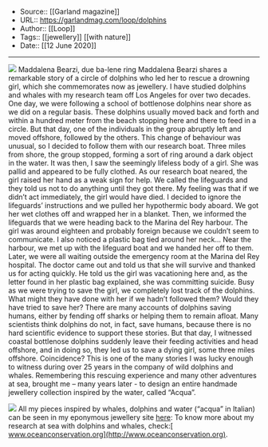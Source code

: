 ﻿
  * Source:: [[Garland magazine]]
  * URL:: https://garlandmag.com/loop/dolphins
  * Author:: [[Loop]]
  * Tags:: [[jewellery]] [[with nature]]
  * Date:: [[12 June 2020]]


* * *
![](https://garlandmag.com/wp-content/uploads/2020/06/due-balene-argento-bronzo-rosso-bronzo-rings-2.jpg)
Maddalena Bearzi, due ba-lene ring
Maddalena Bearzi shares a remarkable story of a circle of dolphins who led her to rescue a drowning girl, which she commemorates now as jewellery.
I have studied dolphins and whales with my research team off Los Angeles for over two decades. One day, we were following a school of bottlenose dolphins near shore as we did on a regular basis. These dolphins usually moved back and forth and within a hundred meter from the beach stopping here and there to feed in a circle. But that day, one of the individuals in the group abruptly left and moved offshore, followed by the others. This change of behaviour was unusual, so I decided to follow them with our research boat.
Three miles from shore, the group stopped, forming a sort of ring around a dark object in the water. It was then, I saw the seemingly lifeless body of a girl. She was pallid and appeared to be fully clothed. As our research boat neared, the girl raised her hand as a weak sign for help.
We called the lifeguards and they told us not to do anything until they got there. My feeling was that if we didn’t act immediately, the girl would have died. I decided to ignore the lifeguards’ instructions and we pulled her hypothermic body aboard. We got her wet clothes off and wrapped her in a blanket. Then, we informed the lifeguards that we were heading back to the Marina del Rey harbour. The girl was around eighteen and probably foreign because we couldn’t seem to communicate. I also noticed a plastic bag tied around her neck…
Near the harbour, we met up with the lifeguard boat and we handed her off to them. Later, we were all waiting outside the emergency room at the Marina del Rey hospital. The doctor came out and told us that she will survive and thanked us for acting quickly. He told us the girl was vacationing here and, as the letter found in her plastic bag explained, she was committing suicide.
Busy as we were trying to save the girl, we completely lost track of the dolphins. What might they have done with her if we hadn’t followed them? Would they have tried to save her? There are many accounts of dolphins saving humans, either by fending off sharks or helping them to remain afloat. Many scientists think dolphins do not, in fact, save humans, because there is no hard scientific evidence to support these stories. But that day, I witnessed coastal bottlenose dolphins suddenly leave their feeding activities and head offshore, and in doing so, they led us to save a dying girl, some three miles offshore. Coincidence?
This is one of the many stories I was lucky enough to witness during over 25 years in the company of wild dolphins and whales. Remembering this rescuing experience and many other adventures at sea, brought me – many years later - to design an entire handmade jewellery collection inspired by the water, called “Acqua”.
 
![](https://garlandmag.com/wp-content/uploads/2020/06/Maddalena-3.jpg)
All my pieces inspired by whales, dolphins and water (“acqua” in Italian) can be seen in my eponymous jewellery site [here](https://www.maddalenabearzi.com/handmade-limited-editions?category=acqua):
To know more about my research at sea with dolphins and whales, check:[ www.oceanconservation.org](http://www.oceanconservation.org).
